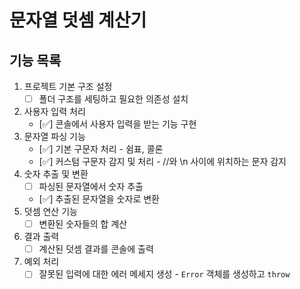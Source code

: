 # 문자열 덧셈 계산기

## 기능 목록

1. 프로젝트 기본 구조 설정
    - [ ] 폴더 구조를 세팅하고 필요한 의존성 설치
2. 사용자 입력 처리
    - [✅] 콘솔에서 사용자 입력을 받는 기능 구현
3. 문자열 파싱 기능
    - [✅] 기본 구문자 처리 - 쉼표, 콜론
    - [✅] 커스텀 구문자 감지 및 처리 - //와 \n 사이에 위치하는 문자 감지
4. 숫자 추출 및 변환
    - [ ] 파싱된 문자열에서 숫자 추출
    - [✅] 추출된 문자열을 숫자로 변환
5. 덧셈 연산 기능
    - [ ] 변환된 숫자들의 합 계산
6. 결과 출력
    - [ ] 계산된 덧셈 결과를 콘솔에 출력
7. 예외 처리
    - [ ] 잘못된 입력에 대한 에러 메세지 생성 - `Error` 객체를 생성하고 `throw`
